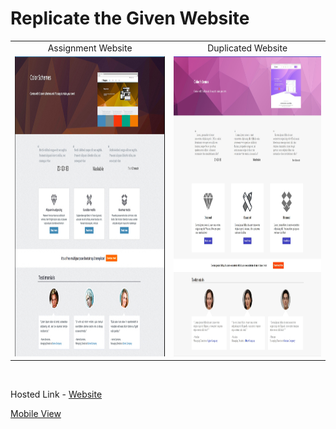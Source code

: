 # Replicate the Given Website
<table width="100%">
  <tr align="middle">
    <td>Assignment Website</td>
     <td>Duplicated Website</td>
  </tr>
  <tr>
    <td><img src="./screenshots/Assignment.png" width=540 height=480></td>
    <td><img src="./screenshots/current%20-%20normal_view.jpeg" width=540 height=480></td>
  </tr>
 </table>
<br>
<p> Hosted Link - <a href="https://skrawani.github.io/Mind-Fire-Internship/Day%202/1/">Website</a></p>
<a href="./screenshots/mobie_view.jpeg"> Mobile View</a>